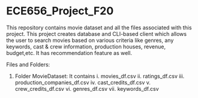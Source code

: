 # ECE656_Project_F20
This repository contains movie dataset and all the files associated with this project. This project creates database and CLI-based client which allows
the user to search movies based on various criteria like genres, any keywords, cast & crew information, production houses, revenue, budget,etc.
It has recommendation feature as well.

Files and Folders:
1. Folder MovieDataset: 
    It contains 
      i. movies_df.csv
      ii. ratings_df.csv
      iii. production_companies_df.csv
      iv. cast_credits_df.csv
      v. crew_credits_df.csv
      vi. genres_df.csv
      vii. keywords_df.csv
